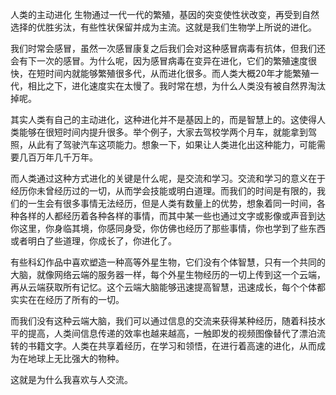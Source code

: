 人类的主动进化
生物通过一代一代的繁殖，基因的突变使性状改变，再受到自然选择的优胜劣汰，有些性状保留并成为主流。这就是我们生物学上所说的进化。

我们时常会感冒，虽然一次感冒康复之后我们会对这种感冒病毒有抗体，但我们还会有下一次的感冒。为什么呢，因为感冒病毒在变异在进化，它们的繁殖速度很快，在短时间内就能够繁殖很多代，从而进化很多。而人类大概20年才能繁殖一代，相比之下，进化速度实在太慢了。我时常在想，为什么人类没有被自然界淘汰掉呢。

其实人类有自己的主动进化，这种进化并不是基因上的，而是智慧上的。这使得人类能够在很短时间内提升很多。举个例子，大家去驾校学两个月车，就能拿到驾照，从此有了驾驶汽车这项能力。想象一下，如果让人类进化出这种能力，可能需要几百万年几千万年。

而人类通过这种方式进化的关键是什么呢，是交流和学习。交流和学习的意义在于经历你未曾经历过的一切，从而学会技能或明白道理。而我们的时间是有限的，我们的一生会有很多事情无法经历，但是人类有数量上的优势，想象着同一时间，各种各样的人都经历着各种各样的事情，而其中某一些也通过文字或影像或声音到达你这里，你身临其境，你感同身受，你仿佛也经历了那些事情，你也学到了些东西或者明白了些道理，你成长了，你进化了。

有些科幻作品中喜欢塑造一种高等外星生物，它们没有个体智慧，只有一个共同的大脑，就像网络云端的服务器一样，每个外星生物经历的一切上传到这一个云端，再从云端获取所有记忆。这个云端大脑能够迅速提高智慧，迅速成长，每个个体都实实在在经历了所有的一切。

而我们没有这种云端大脑，我们可以通过信息的交流来获得某种经历，随着科技水平的提高，人类间信息传递的效率也越来越高，一触即发的视频图像替代了漂泊流转的书籍文字。人类在共享着经历，在学习和领悟，在进行着高速的进化，从而成为在地球上无比强大的物种。

这就是为什么我喜欢与人交流。
